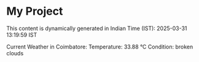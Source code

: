 # My Project

This content is dynamically generated in Indian Time (IST): 2025-03-31 13:19:59 IST


Current Weather in Coimbatore:
Temperature: 33.88 °C
Condition: broken clouds
